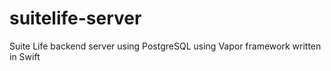 # suitelife-server
Suite Life backend server using PostgreSQL using Vapor framework written in Swift
